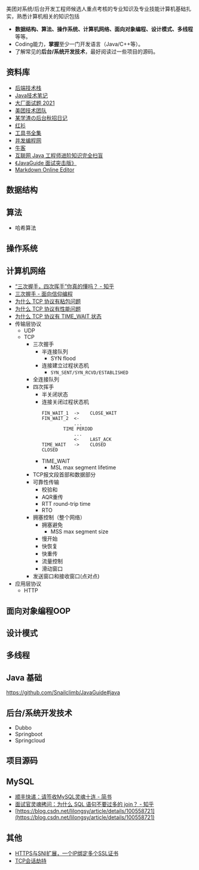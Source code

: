 美团对系统/后台开发工程师候选人重点考核的专业知识及专业技能计算机基础扎实，熟悉计算机相关的知识包括
- **数据结构、算法、操作系统、计算机网络、面向对象编程、设计模式、多线程**等等。
- Coding能力，**掌握**至少一门开发语言（Java/C++等）。
- 了解常见的**后台/系统开发技术**，最好阅读过一些项目的源码。

## 资料库
- [后端技术栈](https://github.com/linw7/Skill-Tree)
- [Java技术笔记](https://github.com/CyC2018/CS-Notes)
- [大厂面试题 2021](https://github.com/0voice/interview_internal_reference/blob/master/README.md)
- [美团技术团队](https://tech.meituan.com/2020/03/26/meituan-tech-corporate-recruitment.html)
- [某学渣の后台秋招日记](https://zhuanlan.zhihu.com/p/237740524?utm_source=wechat_session&utm_medium=social&s_r=0)
- [红衫](https://github.com/scdt-china/interview-assignments)
- [工具书全集](https://github.com/EbookFoundation/free-programming-books/blob/master/books/free-programming-books-zh.md)
- [并发编程网](http://ifeve.com/)
- [牛客](https://www.nowcoder.com/)
- [互联网 Java 工程师进阶知识完全扫盲](https://github.com/doocs/advanced-java)
- [《JavaGuide 面试突击版》](https://github.com/Snailclimb/JavaGuide)
- [Markdown Online Editor](https://dillinger.io/)

## 数据结构
## 算法
- 哈希算法
## 操作系统
## 计算机网络
- [“三次握手，四次挥手”你真的懂吗？ - 知乎](https://zhuanlan.zhihu.com/p/53374516)
- [三次握手 - 面向信仰编程](https://draveness.me/tags/%E4%B8%89%E6%AC%A1%E6%8F%A1%E6%89%8B)
- [为什么 TCP 协议有粘包问题](https://draveness.me/whys-the-design-tcp-message-frame/)
- [为什么 TCP 协议有性能问题](https://draveness.me/whys-the-design-tcp-performance/)
- [为什么 TCP 协议有 TIME_WAIT 状态](https://draveness.me/whys-the-design-tcp-time-wait/)
- 传输层协议
    - UDP
    - TCP
        - 三次握手
            - 半连接队列
                - SYN flood
            - 连接建立过程状态机
                - ```SYN_SENT/SYN_RCVD/ESTABLISHED```
        - 全连接队列
        - 四次挥手
            - 半关闭状态
            - 连接关闭过程状态机
                ```
                FIN_WAIT_1  ->    CLOSE_WAIT
                FIN_WAIT_2  <-  
                            ...
                        TIME PERIOD  
                            ...       
                            <-    LAST_ACK
                TIME_WAIT   ->    CLOSED
                CLOSED
                ```
            - TIME_WAIT
                - MSL max segment lifetime
        - TCP报文段首部和数据部分
        - 可靠性传输
            - 校验和
            - AQR重传
            - RTT round-trip time
            - RTO
        - 拥塞控制（整个网络）
            - 拥塞避免
                - MSS max segment size
            - 慢开始
            - 快恢复
            - 快重传
            - 流量控制
            - 滑动窗口
        - 发送窗口和接收窗口(点对点)
- 应用层协议
    - HTTP
## 面向对象编程OOP
## 设计模式
## 多线程

## Java 基础
https://github.com/Snailclimb/JavaGuide#java
## 后台/系统开发技术
- Dubbo
- Springboot
- Springcloud
## 项目源码
## MySQL
- [顺丰快递：请签收MySQL灵魂十连 - 简书](https://www.jianshu.com/p/7193a037b4da)
- [面试官灵魂拷问：为什么 SQL 语句不要过多的 join？ - 知乎](https://zhuanlan.zhihu.com/p/338373021?utm_source=wechat_session&utm_medium=social&utm_oi=43355929051136&wechatShare=1&s_r=0)
- [https://blog.csdn.net/lilongsy/article/details/100558721](https://blog.csdn.net/lilongsy/article/details/100558721)
## 其他
- [HTTPS与SNI扩展，一个IP绑定多个SSL证书](https://www.ert7.com/service/knowledge/3999.html)
- [TCP会话劫持](https://mp.weixin.qq.com/s/U0tEoK7w5SRmBpjZM8fsXA)